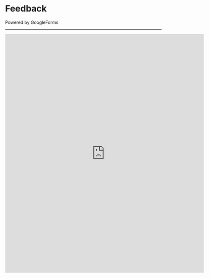 <h1>Feedback</h1>
Powered by GoogleForms

---

<iframe src="https://docs.google.com/forms/d/e/1FAIpQLSe79zYfnmF25d6BLZSs37NBEr_qMo-7OYhUXCJvR_ldP79e1g/viewform?embedded=true" width="640" height="771" frameborder="0" marginheight="0" marginwidth="0">Loading…</iframe>